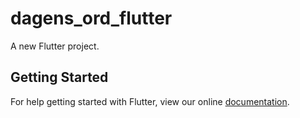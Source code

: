 # dagens_ord_flutter

A new Flutter project.

## Getting Started

For help getting started with Flutter, view our online
[documentation](https://flutter.io/).
